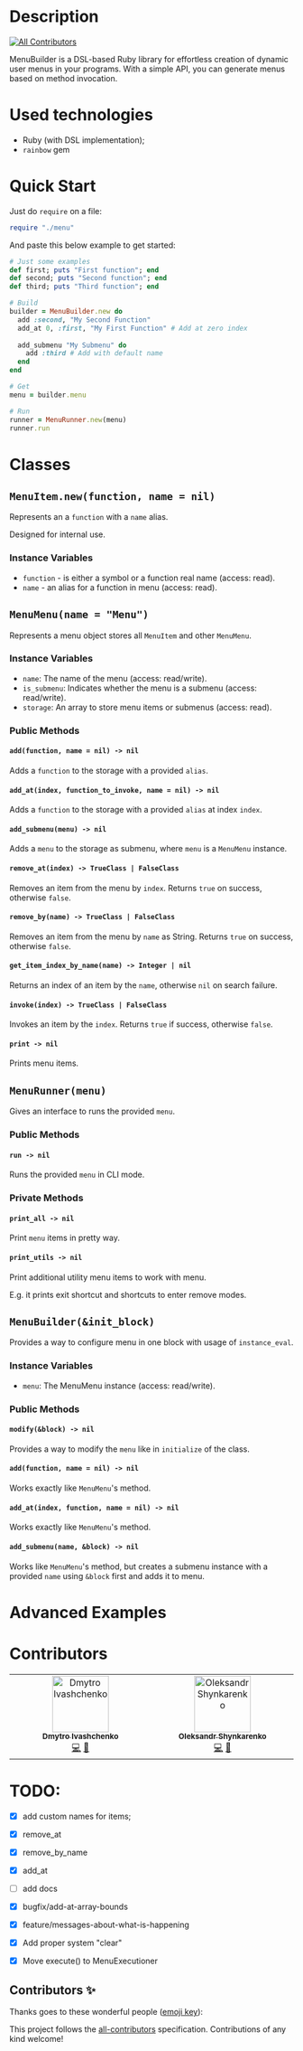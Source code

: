 # Description
<!-- ALL-CONTRIBUTORS-BADGE:START - Do not remove or modify this section -->
[![All Contributors](https://img.shields.io/badge/all_contributors-2-orange.svg?style=flat-square)](#contributors-)
<!-- ALL-CONTRIBUTORS-BADGE:END -->

MenuBuilder is a DSL-based Ruby library for effortless creation of dynamic user menus in your programs. With a simple API, you can generate menus based on method invocation.

# Used technologies

- Ruby (with DSL implementation);
- `rainbow` gem

# Quick Start

Just do `require` on a file:

```ruby
require "./menu"
```

And paste this below example to get started:

```ruby
# Just some examples
def first; puts "First function"; end
def second; puts "Second function"; end
def third; puts "Third function"; end

# Build
builder = MenuBuilder.new do
  add :second, "My Second Function"
  add_at 0, :first, "My First Function" # Add at zero index
  
  add_submenu "My Submenu" do
    add :third # Add with default name
  end
end

# Get
menu = builder.menu

# Run
runner = MenuRunner.new(menu)
runner.run
```

# Classes

## `MenuItem.new(function, name = nil)`

Represents an a `function` with a `name` alias.

Designed for internal use.

### Instance Variables

- `function` - is either a symbol or a function real name (access: read).
- `name` - an alias for a function in menu (access: read).

## `MenuMenu(name = "Menu")`

Represents a menu object stores all `MenuItem` and other `MenuMenu`.

### Instance Variables

- `name`: The name of the menu (access: read/write).
- `is_submenu`: Indicates whether the menu is a submenu (access: read/write).
- `storage`: An array to store menu items or submenus (access: read).

### Public Methods

#### `add(function, name = nil) -> nil`

Adds a `function` to the storage with a provided `alias`.

#### `add_at(index, function_to_invoke, name = nil) -> nil`

Adds a `function` to the storage with a provided `alias` at index `index`.

#### `add_submenu(menu) -> nil`

Adds a `menu` to the storage as submenu, where `menu` is a `MenuMenu` instance.

#### `remove_at(index) -> TrueClass | FalseClass`

Removes an item from the menu by `index`. Returns `true` on success, otherwise `false`.

#### `remove_by(name) -> TrueClass | FalseClass`

Removes an item from the menu by `name` as String. Returns `true` on success, otherwise `false`.

#### `get_item_index_by_name(name) -> Integer | nil`

Returns an index of an item by the `name`, otherwise `nil` on search failure.

#### `invoke(index) -> TrueClass | FalseClass`

Invokes an item by the `index`. Returns `true` if success, otherwise `false`.

#### `print -> nil`

Prints menu items.

## `MenuRunner(menu)`

Gives an interface to runs the provided `menu`.

### Public Methods

#### `run -> nil`

Runs the provided `menu` in CLI mode.

### Private Methods

#### `print_all -> nil`

Print `menu` items in pretty way.

#### `print_utils -> nil`

Print additional utility menu items to work with menu.

E.g. it prints exit shortcut and shortcuts to enter remove modes.

## `MenuBuilder(&init_block)`

Provides a way to configure menu in one block with usage of `instance_eval`.

### Instance Variables

- `menu`: The MenuMenu instance (access: read/write).

### Public Methods

#### `modify(&block) -> nil`

Provides a way to modify the `menu` like in `initialize` of the class.

#### `add(function, name = nil) -> nil`

Works exactly like `MenuMenu`'s method.

#### `add_at(index, function, name = nil) -> nil`

Works exactly like `MenuMenu`'s method.

#### `add_submenu(name, &block) -> nil`

Works like `MenuMenu`'s method, but creates a submenu instance with a provided `name` using `&block` first and adds it to menu.

# Advanced Examples

##

# Contributors

<!-- ALL-CONTRIBUTORS-LIST:START - Do not remove or modify this section -->
<!-- prettier-ignore-start -->
<!-- markdownlint-disable -->
<table>
  <tbody>
    <tr>
      <td align="center" valign="top" width="14.28%"><a href="https://github.com/biggujo"><img src="https://avatars.githubusercontent.com/u/37770603?v=4?s=100" width="100px;" alt="Dmytro Ivashchenko"/><br /><sub><b>Dmytro Ivashchenko</b></sub></a><br /><a href="https://github.com/biggujo/dsl-menu-ruby/commits?author=biggujo" title="Code">💻</a> <a href="https://github.com/biggujo/dsl-menu-ruby/commits?author=biggujo" title="Documentation">📖</a></td>
      <td align="center" valign="top" width="14.28%"><a href="https://github.com/AndrasteCries"><img src="https://avatars.githubusercontent.com/u/57036990?v=4?s=100" width="100px;" alt="Oleksandr Shynkarenko"/><br /><sub><b>Oleksandr Shynkarenko</b></sub></a><br /><a href="https://github.com/biggujo/dsl-menu-ruby/commits?author=AndrasteCries" title="Code">💻</a> <a href="#blog-AndrasteCries" title="Blogposts">📝</a></td>
    </tr>
  </tbody>
</table>

<!-- markdownlint-restore -->
<!-- prettier-ignore-end -->

<!-- ALL-CONTRIBUTORS-LIST:END -->

# TODO:

- [x] add custom names for items;

- [x] remove_at

- [x] remove_by_name

- [x] add_at

- [ ] add docs

- [x] bugfix/add-at-array-bounds

- [x] feature/messages-about-what-is-happening

- [x] Add proper system "clear"

- [x] Move execute() to MenuExecutioner

## Contributors ✨

Thanks goes to these wonderful people ([emoji key](https://allcontributors.org/docs/en/emoji-key)):

<!-- ALL-CONTRIBUTORS-LIST:START - Do not remove or modify this section -->
<!-- prettier-ignore-start -->
<!-- markdownlint-disable -->
<!-- markdownlint-restore -->
<!-- prettier-ignore-end -->
<!-- ALL-CONTRIBUTORS-LIST:END -->

This project follows the [all-contributors](https://github.com/all-contributors/all-contributors) specification. Contributions of any kind welcome!